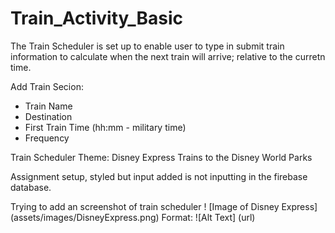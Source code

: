 # Train_Activity_Basic

The Train Scheduler is set up to enable user to type in submit train information to calculate when the next train will arrive; relative to the curretn time.

Add Train Secion:

- Train Name
- Destination
- First Train Time (hh:mm - military time)
- Frequency

Train Scheduler Theme:
Disney Express
Trains to the Disney World Parks

Assignment setup, styled but input added is not inputting in the firebase database.

Trying to add an screenshot of train scheduler
! [Image of Disney Express] (assets/images/DisneyExpress.png)
Format: ![Alt Text] (url)
